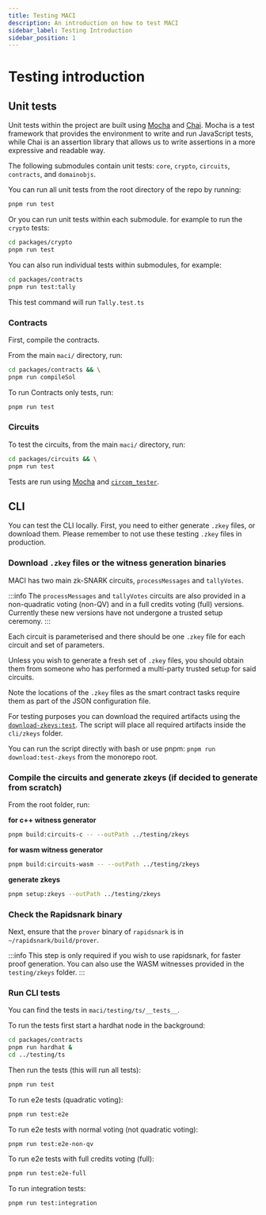 ```yaml
---
title: Testing MACI
description: An introduction on how to test MACI
sidebar_label: Testing Introduction
sidebar_position: 1
---
```


# Testing introduction

## Unit tests

Unit tests within the project are built using [Mocha](https://mochajs.org/) and [Chai](https://www.chaijs.com/). Mocha is a test framework that provides the environment to write and run JavaScript tests, while Chai is an assertion library that allows us to write assertions in a more expressive and readable way.

The following submodules contain unit tests: `core`, `crypto`, `circuits`,
`contracts`, and `domainobjs`.

You can run all unit tests from the root directory of the repo by running:

```bash
pnpm run test
```

Or you can run unit tests within each submodule. for example to run the `crypto` tests:

```bash
cd packages/crypto
pnpm run test
```

You can also run individual tests within submodules, for example:

```bash
cd packages/contracts
pnpm run test:tally
```

This test command will run `Tally.test.ts`

### Contracts

First, compile the contracts.

From the main `maci/` directory, run:

```bash
cd packages/contracts && \
pnpm run compileSol
```

To run Contracts only tests, run:

```bash
pnpm run test
```

### Circuits

To test the circuits, from the main `maci/` directory, run:

```bash
cd packages/circuits && \
pnpm run test
```

Tests are run using [Mocha](https://mochajs.org/) and [`circom_tester`](https://github.com/iden3/circom_tester).

## CLI

You can test the CLI locally. First, you need to either generate `.zkey` files,
or download them. Please remember to not use these testing `.zkey` files in production.

### Download `.zkey` files or the witness generation binaries

MACI has two main zk-SNARK circuits, `processMessages` and `tallyVotes`.

:::info
The `processMessages` and `tallyVotes` circuits are also provided in a non-quadratic voting (non-QV) and in a full credits voting (full) versions. Currently these new versions have not undergone a trusted setup ceremony.
:::

Each circuit is parameterised and there should be one
`.zkey` file for each circuit and set of parameters.

Unless you wish to generate a fresh set of `.zkey` files, you should obtain
them from someone who has performed a multi-party trusted setup for said
circuits.

Note the locations of the `.zkey` files as the smart contract tasks require them as part of the JSON configuration file.

For testing purposes you can download the required artifacts using the [`download-zkeys:test`](https://github.com/privacy-scaling-explorations/maci/blob/dev/package.json#L15). The script will place all required artifacts inside the `cli/zkeys` folder.

You can run the script directly with bash or use pnpm: `pnpm run download:test-zkeys` from the monorepo root.

### Compile the circuits and generate zkeys (if decided to generate from scratch)

From the root folder, run:

**for c++ witness generator**

```bash
pnpm build:circuits-c -- --outPath ../testing/zkeys
```

**for wasm witness generator**

```bash
pnpm build:circuits-wasm -- --outPath ../testing/zkeys
```

**generate zkeys**

```bash
pnpm setup:zkeys --outPath ../testing/zkeys
```

### Check the Rapidsnark binary

Next, ensure that the `prover` binary of `rapidsnark` is in
`~/rapidsnark/build/prover`.

:::info
This step is only required if you wish to use rapidsnark, for faster proof generation. You can also use the WASM witnesses provided in the `testing/zkeys` folder.
:::

### Run CLI tests

You can find the tests in `maci/testing/ts/__tests__`.

To run the tests first start a hardhat node in the background:

```bash
cd packages/contracts
pnpm run hardhat &
cd ../testing/ts
```

Then run the tests (this will run all tests):

```bash
pnpm run test
```

To run e2e tests (quadratic voting):

```bash
pnpm run test:e2e
```

To run e2e tests with normal voting (not quadratic voting):

```bash
pnpm run test:e2e-non-qv
```

To run e2e tests with full credits voting (full):

```bash
pnpm run test:e2e-full
```

To run integration tests:

```bash
pnpm run test:integration
```
